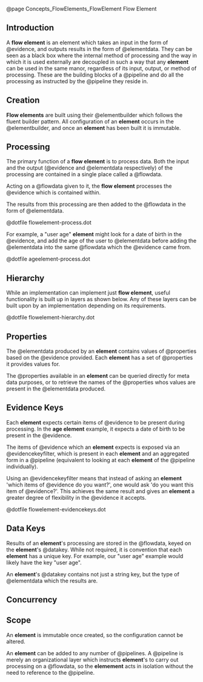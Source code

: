 @page Concepts_FlowElements_FlowElement Flow Element

## Introduction

A **flow element** is an element which takes an input in the form of @evidence,
and outputs results in the form of @elementdata. They can be seen as a black
box where the internal method of processing and the way in which it is used externally are decoupled in such a
way that any **element** can be used in the same manor, regardless of its input, output, or method of processing.
These are the building blocks of a @pipeline and do all the processing as instructed by
the @pipeline they reside in.

## Creation

**Flow elements** are built using their @elementbuilder which
follows the fluent builder pattern. All configuration of an **element** occurs in the
@elementbuilder, and once an **element** has been built it is
immutable.

## Processing

The primary function of a **flow element** is to process data. Both the input and the output
(@evidence and @elementdata respectively) of
the processing are contained in a single place called a @flowdata.

Acting on a @flowdata given to it, the **flow element** processes the
@evidence which is contained within.

The results from this processing are then added to the @flowdata in the form of
@elementdata.

@dotfile flowelement-process.dot


For example, a "user age" **element** might look for a date of birth in the @evidence, and add
the age of the user to @elementdata before adding the @elementdata into the same @flowdata which
the @evidence came from.

@dotfile ageelement-process.dot

## Hierarchy

While an implementation can implement just **flow element**, useful functionality is built up in layers as shown below.
Any of these layers can be built upon by an implementation depending on its requirements.

@dotfile flowelement-hierarchy.dot


## Properties

The @elementdata produced by an **element** contains values of @properties based on the
@evidence provided. Each **element** has a set of @properties it provides values for.

The @properties available in an **element** can be queried directly for meta data purposes, or to
retrieve the names of the @properties whos values are present in the @elementdata produced.


## Evidence Keys

Each **element** expects certain items of @evidence to be present during processing. In the **age element**
example, it expects a date of birth to be present in the @evidence.

The items of @evidence which an **element** expects is exposed via an @evidencekeyfilter, which is present in each **element** and an aggregated form in a @pipeline (equivalent to looking at each **element** of the @pipeline individually).

Using an @evidencekeyfilter means that instead of asking an **element** 'which items of @evidence do you want?', one would ask 'do you want this item of @evidence?'. This achieves the same result and gives an **element** a greater degree of flexibility in the @evidence it accepts.

@dotfile flowelement-evidencekeys.dot


## Data Keys

Results of an **element**'s processing are stored in the @flowdata, keyed on the **element**'s @datakey. While not required, it is
convention that each **element** has a unique key. For example, our "user age" example would likely have the key "user age".

An **element**'s @datakey contains not just a string key, but the type of @elementdata which the results are. 

## Concurrency

## Scope

An **element** is immutable once created, so the configuration cannot be altered.

An **element** can be added to any number of @pipelines. A @pipeline is merely an organizational layer which instructs **element**'s to
carry out processing on a @flowdata, so the **elemement** acts in isolation without the need to reference to the @pipeline.
